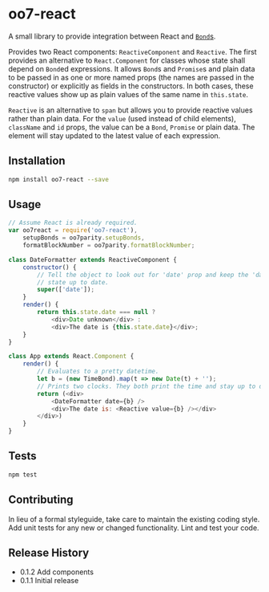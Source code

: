 oo7-react
=========

A small library to provide integration between React and [`Bond`s](https://github.com/ethcore/oo7#oo7).

Provides two React components: `ReactiveComponent` and `Reactive`. The first
provides an alternative to `React.Component` for classes whose state shall
depend on `Bond`ed expressions. It allows `Bond`s and `Promise`s
and plain data to be passed in as one or more named props (the names are passed
in the constructor) or explicitly as fields in the constructors. In both cases,
these reactive values show up as plain values of the same name in `this.state`.

`Reactive` is an alternative to `span` but allows you to provide reactive values
rather than plain data. For the `value` (used instead of child elements),
`className` and `id` props, the value can be a `Bond`, `Promise` or plain data.
The element will stay updated to the latest value of each expression.

## Installation

```sh
npm install oo7-react --save
```

## Usage

```javascript
// Assume React is already required.
var oo7react = require('oo7-react'),
	setupBonds = oo7parity.setupBonds,
	formatBlockNumber = oo7parity.formatBlockNumber;

class DateFormatter extends ReactiveComponent {
	constructor() {
		// Tell the object to look out for 'date' prop and keep the 'date'
		// state up to date.
		super(['date']);
	}
	render() {
		return this.state.date === null ?
			<div>Date unknown</div> :
			<div>The date is {this.state.date}</div>;
	}
}

class App extends React.Component {
	render() {
		// Evaluates to a pretty datetime.
		let b = (new TimeBond).map(t => new Date(t) + '');
		// Prints two clocks. They both print the time and stay up to date.
		return (<div>
			<DateFormatter date={b} />
			<div>The date is: <Reactive value={b} /></div>
		</div>)
	}
}
```

## Tests

```sh
npm test
```

## Contributing

In lieu of a formal styleguide, take care to maintain the existing coding style.
Add unit tests for any new or changed functionality. Lint and test your code.

## Release History

* 0.1.2 Add components
* 0.1.1 Initial release
